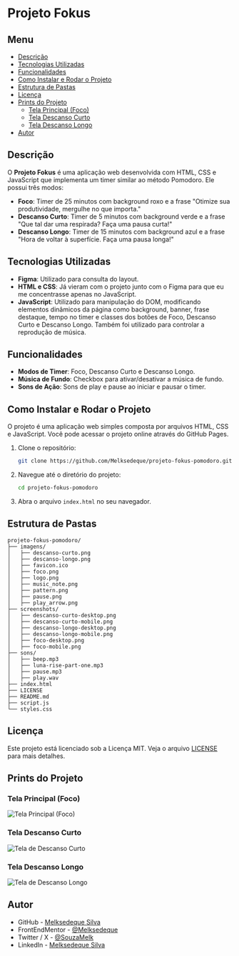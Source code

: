 # Projeto Fokus

## Menu
- [Descrição](#descrição)
- [Tecnologias Utilizadas](#tecnologias-utilizadas)
- [Funcionalidades](#funcionalidades)
- [Como Instalar e Rodar o Projeto](#como-instalar-e-rodar-o-projeto)
- [Estrutura de Pastas](#estrutura-de-pastas)
- [Licença](#licença)
- [Prints do Projeto](#prints-do-projeto)
  - [Tela Principal (Foco)](#tela-principal-foco)
  - [Tela Descanso Curto](#tela-descanso-curto)
  - [Tela Descanso Longo](#tela-descanso-longo)
- [Autor](#autor)

## Descrição
O **Projeto Fokus** é uma aplicação web desenvolvida com HTML, CSS e JavaScript que implementa um timer similar ao método Pomodoro. Ele possui três modos:

- **Foco**: Timer de 25 minutos com background roxo e a frase "Otimize sua produtividade, mergulhe no que importa."
- **Descanso Curto**: Timer de 5 minutos com background verde e a frase "Que tal dar uma respirada? Faça uma pausa curta!"
- **Descanso Longo**: Timer de 15 minutos com background azul e a frase "Hora de voltar à superfície. Faça uma pausa longa!"

## Tecnologias Utilizadas
- **Figma**: Utilizado para consulta do layout.
- **HTML e CSS**: Já vieram com o projeto junto com o Figma para que eu me concentrasse apenas no JavaScript.
- **JavaScript**: Utilizado para manipulação do DOM, modificando elementos dinâmicos da página como background, banner, frase destaque, tempo no timer e classes dos botões de Foco, Descanso Curto e Descanso Longo. Também foi utilizado para controlar a reprodução de música.

## Funcionalidades
- **Modos de Timer**: Foco, Descanso Curto e Descanso Longo.
- **Música de Fundo**: Checkbox para ativar/desativar a música de fundo.
- **Sons de Ação**: Sons de play e pause ao iniciar e pausar o timer.

## Como Instalar e Rodar o Projeto
O projeto é uma aplicação web simples composta por arquivos HTML, CSS e JavaScript. Você pode acessar o projeto online através do GitHub Pages.

1. Clone o repositório:
   ```bash
   git clone https://github.com/Melksedeque/projeto-fokus-pomodoro.git

2. Navegue até o diretório do projeto:
    ```bash
   cd projeto-fokus-pomodoro

3. Abra o arquivo `index.html` no seu navegador.

## Estrutura de Pastas
```
projeto-fokus-pomodoro/
├── imagens/
│   ├── descanso-curto.png
│   ├── descanso-longo.png
│   ├── favicon.ico
│   ├── foco.png
│   ├── logo.png
│   ├── music_note.png
│   ├── pattern.png
│   ├── pause.png
│   ├── play_arrow.png
├── screenshots/
│   ├── descanso-curto-desktop.png
│   ├── descanso-curto-mobile.png
│   ├── descanso-longo-desktop.png
│   ├── descanso-longo-mobile.png
│   ├── foco-desktop.png
│   ├── foco-mobile.png
├── sons/
│   ├── beep.mp3
│   ├── luna-rise-part-one.mp3
│   ├── pause.mp3
│   ├── play.wav
├── index.html
├── LICENSE
├── README.md
├── script.js
└── styles.css
```

## Licença

Este projeto está licenciado sob a Licença MIT. Veja o arquivo [LICENSE](https://github.com/Melksedeque/projeto-fokus-pomodoro?tab=MIT-1-ov-file) para mais detalhes.

## Prints do Projeto

### Tela Principal (Foco)
![Tela Principal (Foco)](/screenshots/foco-desktop.png)

### Tela Descanso Curto
![Tela de Descanso Curto](/screenshots/descanso-curto-desktop.png)

### Tela Descanso Longo
![Tela de Descanso Longo](/screenshots/descanso-longo-desktop.png)

## Autor
- GitHub - [Melksedeque Silva](https://github.com/Melksedeque/)
- FrontEndMentor - [@Melksedeque](https://www.frontendmentor.io/profile/Melksedeque)
- Twitter / X - [@SouzaMelk](https://x.com/SouzaMelk)
- LinkedIn - [Melksedeque Silva](https://www.linkedin.com/in/melksedeque-silva/)